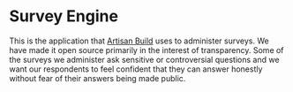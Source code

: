 # Survey Engine

This is the application that [Artisan Build](https://artisan.build) uses to administer surveys. We have made it open source primarily in the interest of transparency. Some of the surveys we administer ask sensitive or controversial questions and we want our respondents to feel confident that they can answer honestly without fear of their answers being made public. 
